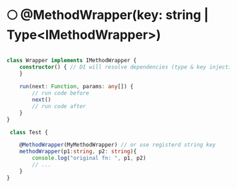 # 🌕 @MethodWrapper(key: string | Type\<IMethodWrapper>)





```typescript
    
class Wrapper implements IMethodWrapper {
    constructor() { // DI will resolve dependencies (type & key injection)
    }
    
    run(next: Function, params: any[]) {
        // run code before
        next()
        // run code after
    }
}

```

```typescript
 class Test {

    @MethodWrapper(MyMethodWrapper) // or use registerd string key
    methodWrapper(p1:string, p2: string){
        console.log("original fn: ", p1, p2)
        // ...
    }       
} 

    
```
